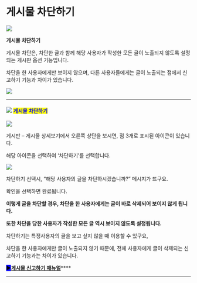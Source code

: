# 게시물 차단하기

![](https://wp.swing2app.co.kr/wp-content/uploads/2021/09/%EB%8F%84%EC%9B%80%EB%A7%90-%EB%A7%A4%EB%89%B4%EC%96%BC-%EC%A0%9C%EB%AA%A9%EC%95%B1%EC%A0%9C%EC%9E%91%EC%9A%A9-1.png)

**게시물 차단하기**&#x20;

게시물 차단은, 차단한 글과 함께 해당 사용자가 작성한 모든 글이 노출되지 않도록 설정되는 게시판 옵션 기능입니다.&#x20;

차단을 한 사용자에게만 보이지 않으며, 다른 사용자들에게는 글이 노출되는 점에서 신고하기 기능과 차이가 있습니다.

![](https://wp.swing2app.co.kr/wp-content/uploads/2021/09/%EC%B0%A8%EB%8B%A8%EA%B8%B0%EB%8A%A5.png)

***

#### <mark style="color:blue;"></mark>![](https://wp.swing2app.co.kr/wp-content/uploads/2018/09/%EB%8B%A8%EB%9D%BD1-1.png) <mark style="color:blue;">**게시물 차단하기**</mark>

![](https://wp.swing2app.co.kr/wp-content/uploads/2021/09/%EC%B0%A8%EB%8B%A81.png)

게시판 – 게시물 상세보기에서 오른쪽 상단을 보시면, 점 3개로 표시된 아이콘이 있습니다.

해당 아이콘을 선택하여 ‘차단하기’를 선택합니다.&#x20;

![](https://wp.swing2app.co.kr/wp-content/uploads/2021/09/%EC%B0%A8%EB%8B%A84.png)

차단하기 선택시, “해당 사용자의 글을 차단하시겠습니까?” 메시지가 뜨구요.

확인을 선택하면 완료됩니다.



**이렇게 글을 차단할 경우, 차단을 한 사용자에게는 글이 바로 삭제되어 보이지 않게 됩니다.**&#x20;

**또한 차단을 당한 사용자가 작성한 모든 글 역시 보이지 않도록 설정됩니다.**&#x20;

차단하기는 특정사용자의 글을 보고 싶지 않을 때 이용할 수 있구요,

차단을 한 사용자에게만 글이 노출되지 않기 때문에, 전체 사용자에게 글이 삭제되는 신고하기 기능과는 차이가 있습니다.&#x20;

<mark style="background-color:blue;">**▶**</mark>[**게시물 신고하기 매뉴얼**](report-post.md)****



***
